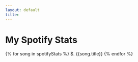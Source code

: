 ```yaml
---
layout: default
title:
---
```

# My Spotify Stats

{% for song in spotifyStats %}
$. {{song.title}}
{% endfor %}